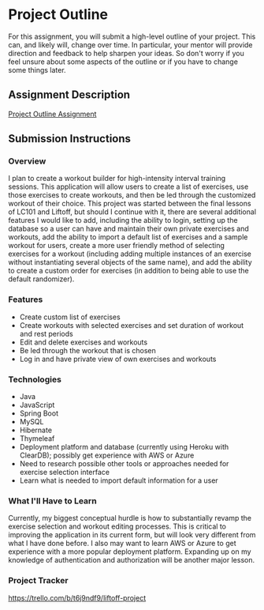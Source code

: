 # Project Outline
For this assignment, you will submit a high-level outline of your project. This can, and likely will, change over time. In particular, your mentor will provide direction and feedback to help sharpen your ideas. So don't worry if you feel unsure about some aspects of the outline or if you have to change some things later.

## Assignment Description
[Project Outline Assignment](https://education.launchcode.org/liftoff/modules/assignments/project-outline)

## Submission Instructions

### Overview
I plan to create a workout builder for high-intensity interval training sessions. This application will allow users to create a list of exercises, use those exercises to create workouts, and then be led through the customized workout of their choice. This project was started between the final lessons of LC101 and Liftoff, but should I continue with it, there are several additional features I would like to add, including the ability to login, setting up the database so a user can have and maintain their own private exercises and workouts, add the ability to import a default list of exercises and a sample workout for users, create a more user friendly method of selecting exercises for a workout (including adding multiple instances of an exercise without instantiating several objects of the same name), and add the ability to create a custom order for exercises (in addition to being able to use the default randomizer).

### Features
- Create custom list of exercises
- Create workouts with selected exercises and set duration of workout and rest periods
- Edit and delete exercises and workouts
- Be led through the workout that is chosen
- Log in and have private view of own exercises and workouts

### Technologies
- Java
- JavaScript
- Spring Boot
- MySQL
- Hibernate
- Thymeleaf
- Deployment platform and database (currently using Heroku with ClearDB); possibly get experience with AWS or Azure
- Need to research possible other tools or approaches needed for exercise selection interface
- Learn what is needed to import default information for a user

### What I'll Have to Learn
Currently, my biggest conceptual hurdle is how to substantially revamp the exercise selection and workout editing processes. This is critical to improving the application in its current form, but will look very different from what I have done before. I also may want to learn AWS or Azure to get experience with a more popular deployment platform. Expanding up on my knowledge of authentication and authorization will be another major lesson.

### Project Tracker
https://trello.com/b/t6j9ndf9/liftoff-project

